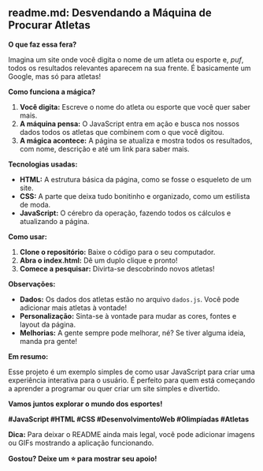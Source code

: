 ##  **readme.md: Desvendando a Máquina de Procurar Atletas** 

**O que faz essa fera?**

Imagina um site onde você digita o nome de um atleta ou esporte e, *puf*, todos os resultados relevantes aparecem na sua frente. É basicamente um Google, mas só para atletas! 

**Como funciona a mágica?**

1. **Você digita:** Escreve o nome do atleta ou esporte que você quer saber mais.
2. **A máquina pensa:** O JavaScript entra em ação e busca nos nossos dados todos os atletas que combinem com o que você digitou.
3. **A mágica acontece:** A página se atualiza e mostra todos os resultados, com nome, descrição e até um link para saber mais.

**Tecnologias usadas:**

* **HTML:** A estrutura básica da página, como se fosse o esqueleto de um site.
* **CSS:** A parte que deixa tudo bonitinho e organizado, como um estilista de moda.
* **JavaScript:** O cérebro da operação, fazendo todos os cálculos e atualizando a página.

**Como usar:**

1. **Clone o repositório:** Baixe o código para o seu computador.
2. **Abra o index.html:** Dê um duplo clique e pronto!
3. **Comece a pesquisar:** Divirta-se descobrindo novos atletas!

**Observações:**

* **Dados:** Os dados dos atletas estão no arquivo `dados.js`. Você pode adicionar mais atletas à vontade!
* **Personalização:** Sinta-se à vontade para mudar as cores, fontes e layout da página.
* **Melhorias:** A gente sempre pode melhorar, né? Se tiver alguma ideia, manda pra gente!

**Em resumo:**

Esse projeto é um exemplo simples de como usar JavaScript para criar uma experiência interativa para o usuário. É perfeito para quem está começando a aprender a programar ou quer criar um site simples e divertido.

**Vamos juntos explorar o mundo dos esportes!** 

**#JavaScript #HTML #CSS #DesenvolvimentoWeb #Olimpíadas #Atletas**

**Dica:** Para deixar o README ainda mais legal, você pode adicionar imagens ou GIFs mostrando a aplicação funcionando. 

**Gostou? Deixe um ⭐ para mostrar seu apoio!**
